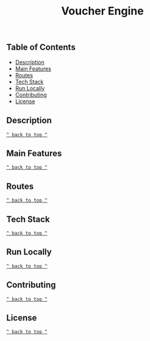 <div align="center">
  <br>
  <h1>Voucher Engine</h1>
  <br>
</div>

## Table of Contents

- [Description](#description)
- [Main Features](#main-features)
- [Routes](#routes)
- [Tech Stack](#tech-stack)
- [Run Locally](#run-locally)
- [Contributing](#contributing)
- [License](#license)

## Description

[`^ back to top ^`](#table-of-contents)

## Main Features

[`^ back to top ^`](#table-of-contents)

## Routes

[`^ back to top ^`](#table-of-contents)

## Tech Stack

[`^ back to top ^`](#table-of-contents)

## Run Locally

[`^ back to top ^`](#table-of-contents)

## Contributing

[`^ back to top ^`](#table-of-contents)

## License

[`^ back to top ^`](#table-of-contents)
